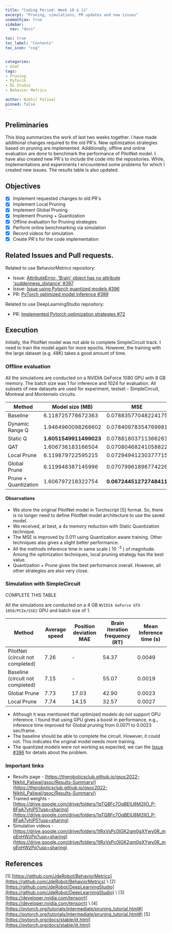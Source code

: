 ```yaml
---
title: "Coding Period: Week 10 & 11"
excerpt: "Pruning, simulations, PR updates and new issues"
usemathjax: true
sidebar:
  nav: "docs"

toc: true
toc_label: "Contents"
toc_icon: "cog"


categories:
- GSoC
tags:
- Pruning
- PyTorch
- DL Studio
- Behavior Metrics

author: Nikhil Paliwal
pinned: false
---
```



## Preliminaries

This blog summarizes the work of last two weeks together. I have made additional changes required to the old PR's.
New optimization strategies based on pruning are implemented. Additionally, offline and online evaluation are
done to benchmark the performance of PilotNet model. I have also created new PR's to include the code into the
repositories. While, implementations and experiments I encountered some problems for which I created new issues.
The results table is also updated.


## Objectives

- [X] Implement requested changes to old PR's
- [X] Implement Local Pruning
- [X] Implement Global Pruning
- [X] Implement Pruning + Quantization
- [X] Offline evaluation for Pruning strategies
- [X] Perform online benchmarking via simulation
- [X] Record videos for simulation
- [X] Create PR's for the code implementation

## Related Issues and Pull requests.

Related to use BehaviorMetrics repository:
* Issue: [AttributeError: 'Brain' object has no attribute 'suddenness_distance' #397](https://github.com/JdeRobot/BehaviorMetrics/issues/397)
* Issue: [Issue using Pytorch quantized models #396](https://github.com/JdeRobot/BehaviorMetrics/issues/396)
* PR: [PyTorch optimized model inference #399](https://github.com/JdeRobot/BehaviorMetrics/pull/399)

Related to use DeepLearningStudio repository:
* PR: [Implemented Pytorch optimization strategies #72](https://github.com/JdeRobot/DeepLearningStudio/pull/72)

## Execution

Initially, the PilotNet model was not able to complete SimpleCircuit track. I need to train the model again for 
more epochs. However, the training with the large dataset (e.g. 48K) takes a good amount of time.  

### Offline evaluation

All the simulations are conducted on a NVIDIA GeForce 1080 GPU with 8 GB memory. The batch size was 1 for inference and 1024 for evaluation. All subsets of new datasets are used for experiment, testset - SimpleCircuit, Montreal and Montemelo circuits.

Method | Model size (MB) | MSE | Inference time (s)
--- | --- | --- | ---
Baseline | 6.118725776672363 | 0.07883577048224175 | 0.002177743434906006
Dynamic Range Q | 1.9464960098266602 | 0.07840978354769981 | 0.003166124105453491
Static Q | **1.6051549911499023** | 0.07881803711366263 | 0.0026564240455627442
QAT | 1.606736183166504 | 0.07080468241058822 | 0.0027930240631103514
Local Prune | 6.119879722595215 | 0.07294941230377715 | **0.0020925970077514647**
Global Prune | 6.119948387145996 | 0.07079961896774226 | 0.00215102481842041
Prune + Quantization | 1.606797218322754 | **0.06724451272748411** | 0.002662529468536377

#### Observations

* We store the original PilotNet model in Torchscript [5] format. So, there is no
longer need to define PilotNet model architecture to use the saved model.  
* We received, at best, a 4x memory reduction with Static Quantization technique.
* The MSE is improved by 0.011 using Quantization aware training. Other techniques also 
gives a slight better performance.
* All the methods inference time in same scale ( 10 <sup>-3</sup> ) of magnitude.
Among the optimization techniques, local pruning strategy has the best
value. 
* Quantization + Prune gives the best performance overall. However, all other
strategies are also very close.

### Simulation with SimpleCircuit
COMPLETE THIS TABLE

All the simulations are conducted on a 4 GB `NVIDIA GeForce GTX 1050/PCIe/SSE2` GPU and batch size of 1.

Method  | Average speed | Position deviation MAE | Brain iteration frequency (RT) | Mean Inference time (s)
--- | --- | --- | --- | --- 
PilotNet (circuit not completed) | 7.26 | - | 54.37 | 0.0049
Baseline (circuit not completed) | 7.15 | - | 55.07 | 0.0019
Global Prune | 7.73 | 17.03 | 42.90 | 0.0023 
Local Prune | 7.74 | 14.15 | 32.57 | 0.0027   

* Although it was mentioned that optimized models do not support GPU inference. I found that using GPU gives a boost
in performance, e.g., inference time improved for Global pruning from 0.0071 to 0.0023 sec/frame.
* The baseline should be able to complete the circuit. However, it could not. This indicates the original model
needs more training. 
* The quantized models were not working as expected, we can the [Issue #396](https://github.com/JdeRobot/BehaviorMetrics/issues/396) for details about the problem.

### Important links

* Results page - [https://theroboticsclub.github.io/gsoc2022-Nikhil_Paliwal/gsoc/Results-Summary/](https://theroboticsclub.github.io/gsoc2022-Nikhil_Paliwal/gsoc/Results-Summary/)
* Trained weights - [https://drive.google.com/drive/folders/1qTQ8Fc7OqBElU8M2llO_P-8FaA7yhiP5?usp=sharing](https://drive.google.com/drive/folders/1qTQ8Fc7OqBElU8M2llO_P-8FaA7yhiP5?usp=sharing)
* Simulation videos - [https://drive.google.com/drive/folders/1tRxVsPc0IGK2gm0gXYwy0R_mgEnHWzPp?usp=sharing](https://drive.google.com/drive/folders/1tRxVsPc0IGK2gm0gXYwy0R_mgEnHWzPp?usp=sharing)


## References

[1] [https://github.com/JdeRobot/BehaviorMetrics](https://github.com/JdeRobot/BehaviorMetrics) \\
[2] [https://github.com/JdeRobot/DeepLearningStudio](https://github.com/JdeRobot/DeepLearningStudio) \\
[3] [https://developer.nvidia.com/tensorrt](https://developer.nvidia.com/tensorrt) \\
[4] [https://pytorch.org/tutorials/intermediate/pruning_tutorial.html#](https://pytorch.org/tutorials/intermediate/pruning_tutorial.html#)
[5] [https://pytorch.org/docs/stable/jit.html](https://pytorch.org/docs/stable/jit.html)